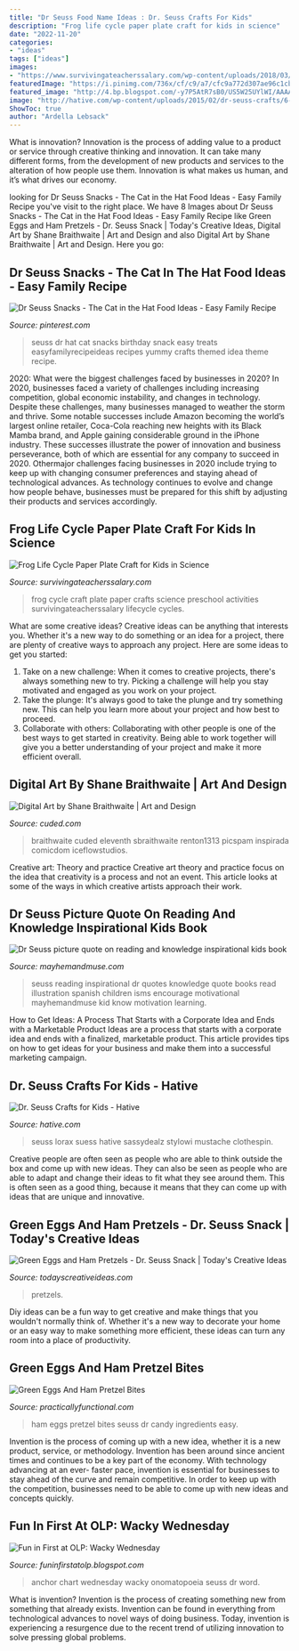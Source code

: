 ```yaml
---
title: "Dr Seuss Food Name Ideas : Dr. Seuss Crafts For Kids"
description: "Frog life cycle paper plate craft for kids in science"
date: "2022-11-20"
categories:
- "ideas"
tags: ["ideas"]
images:
- "https://www.survivingateacherssalary.com/wp-content/uploads/2018/03/Final-4.jpg"
featuredImage: "https://i.pinimg.com/736x/cf/c9/a7/cfc9a772d307ae96c1cb7382aa4d4f82.jpg"
featured_image: "http://4.bp.blogspot.com/-y7P5AtR7sB0/US5W25UYlWI/AAAAAAAAAKk/JbVJ-fa2NJc/s1600/IMG_1141.JPG"
image: "http://hative.com/wp-content/uploads/2015/02/dr-seuss-crafts/6-dr-seuss-crafts.jpg"
ShowToc: true
author: "Ardella Lebsack"
---
```



What is innovation?
Innovation is the process of adding value to a product or service through creative thinking and innovation. It can take many different forms, from the development of new products and services to the alteration of how people use them. Innovation is what makes us human, and it’s what drives our economy.

	

		
looking for Dr Seuss Snacks - The Cat in the Hat Food Ideas - Easy Family Recipe you've visit to the right place. We have 8 Images about Dr Seuss Snacks - The Cat in the Hat Food Ideas - Easy Family Recipe like Green Eggs and Ham Pretzels - Dr. Seuss Snack | Today&#039;s Creative Ideas, Digital Art by Shane Braithwaite | Art and Design and also Digital Art by Shane Braithwaite | Art and Design. Here you go:
		
    
## Dr Seuss Snacks - The Cat In The Hat Food Ideas - Easy Family Recipe

<img loading=lazy src="https://i.pinimg.com/736x/cf/c9/a7/cfc9a772d307ae96c1cb7382aa4d4f82.jpg" onerror="this.onerror=null;this.src='https://tse2.mm.bing.net/th?id=OIP.JOOOh1JYZrHhzz4Vdc1ADQHaLA&amp;pid=15.1';" alt="Dr Seuss Snacks - The Cat in the Hat Food Ideas - Easy Family Recipe">

_Source: pinterest.com_

>seuss dr hat cat snacks birthday snack easy treats easyfamilyrecipeideas recipes yummy crafts themed idea theme recipe. 

	

2020: What were the biggest challenges faced by businesses in 2020?
In 2020, businesses faced a variety of challenges including increasing competition, global economic instability, and changes in technology. Despite these challenges, many businesses managed to weather the storm and thrive. Some notable successes include Amazon becoming the world’s largest online retailer, Coca-Cola reaching new heights with its Black Mamba brand, and Apple gaining considerable ground in the iPhone industry.
These successes illustrate the power of innovation and business perseverance, both of which are essential for any company to succeed in 2020. Othermajor challenges facing businesses in 2020 include trying to keep up with changing consumer preferences and staying ahead of technological advances. As technology continues to evolve and change how people behave, businesses must be prepared for this shift by adjusting their products and services accordingly.

    
## Frog Life Cycle Paper Plate Craft For Kids In Science

<img loading=lazy src="https://www.survivingateacherssalary.com/wp-content/uploads/2018/03/Final-4.jpg" onerror="this.onerror=null;this.src='https://tse1.mm.bing.net/th?id=OIP.Hg60nhVioJFr_oni_hm7ewHaE8&amp;pid=15.1';" alt="Frog Life Cycle Paper Plate Craft for Kids in Science">

_Source: survivingateacherssalary.com_

>frog cycle craft plate paper crafts science preschool activities survivingateacherssalary lifecycle cycles. 

	

What are some creative ideas?
Creative ideas can be anything that interests you. Whether it's a new way to do something or an idea for a project, there are plenty of creative ways to approach any project. Here are some ideas to get you started: 
1. Take on a new challenge: When it comes to creative projects, there's always something new to try. Picking a challenge will help you stay motivated and engaged as you work on your project. 
2. Take the plunge: It's always good to take the plunge and try something new. This can help you learn more about your project and how best to proceed. 
3. Collaborate with others: Collaborating with other people is one of the best ways to get started in creativity. Being able to work together will give you a better understanding of your project and make it more efficient overall.

    
## Digital Art By Shane Braithwaite | Art And Design

<img loading=lazy src="https://www.cuded.com/wp-content/uploads/2012/07/doctor_who_by_warlordwardog600_924.jpg" onerror="this.onerror=null;this.src='https://tse2.mm.bing.net/th?id=OIP.Zrq_Z9m_j9MibWmC5KczGwHaLZ&amp;pid=15.1';" alt="Digital Art by Shane Braithwaite | Art and Design">

_Source: cuded.com_

>braithwaite cuded eleventh sbraithwaite renton1313 picspam inspirada comicdom iceflowstudios. 

	

Creative art: Theory and practice
Creative art theory and practice focus on the idea that creativity is a process and not an event. This article looks at some of the ways in which creative artists approach their work.

    
## Dr Seuss Picture Quote On Reading And Knowledge Inspirational Kids Book

<img loading=lazy src="https://mayhemandmuse.com/wp-content/uploads/2012/05/Dr-Seuss-picture-quote-on-reading-and-knowledge-inspirational-kids-book-illustration-art.jpg" onerror="this.onerror=null;this.src='https://tse3.mm.bing.net/th?id=OIP.QKmuqdBzXxi2982CAiTHPAAAAA&amp;pid=15.1';" alt="Dr Seuss picture quote on reading and knowledge inspirational kids book">

_Source: mayhemandmuse.com_

>seuss reading inspirational dr quotes knowledge quote books read illustration spanish children isms encourage motivational mayhemandmuse kid know motivation learning. 

	

How to Get Ideas: A Process That Starts with a Corporate Idea and Ends with a Marketable Product
Ideas are a process that starts with a corporate idea and ends with a finalized, marketable product. This article provides tips on how to get ideas for your business and make them into a successful marketing campaign.

    
## Dr. Seuss Crafts For Kids - Hative

<img loading=lazy src="http://hative.com/wp-content/uploads/2015/02/dr-seuss-crafts/6-dr-seuss-crafts.jpg" onerror="this.onerror=null;this.src='https://tse4.mm.bing.net/th?id=OIP.7TrwoTm7r1NVi-VjS1p3VwHaS_&amp;pid=15.1';" alt="Dr. Seuss Crafts for Kids - Hative">

_Source: hative.com_

>seuss lorax suess hative sassydealz stylowi mustache clothespin. 

	

Creative people are often seen as people who are able to think outside the box and come up with new ideas. They can also be seen as people who are able to adapt and change their ideas to fit what they see around them. This is often seen as a good thing, because it means that they can come up with ideas that are unique and innovative.

    
## Green Eggs And Ham Pretzels - Dr. Seuss Snack | Today&#039;s Creative Ideas

<img loading=lazy src="https://todayscreativeideas.com/wp-content/uploads/2021/02/Green-Eggs-and-Ham-Pretzels-Dr.-Seuss-Snack-540x720.jpg" onerror="this.onerror=null;this.src='https://tse2.mm.bing.net/th?id=OIP.aJsdT4UMRuDaAhYV-FZsuAHaJ4&amp;pid=15.1';" alt="Green Eggs and Ham Pretzels - Dr. Seuss Snack | Today&#039;s Creative Ideas">

_Source: todayscreativeideas.com_

>pretzels. 

	

Diy ideas can be a fun way to get creative and make things that you wouldn't normally think of. Whether it's a new way to decorate your home or an easy way to make something more efficient, these ideas can turn any room into a place of productivity.

    
## Green Eggs And Ham Pretzel Bites

<img loading=lazy src="http://practicallyfunctional.com/wp-content/uploads/2015/01/Green-Eggs-And-Ham-Pretzel-Bites-3.jpg" onerror="this.onerror=null;this.src='https://tse3.mm.bing.net/th?id=OIP.dR2k_4qWTftsQ4O_myJpAgHaLH&amp;pid=15.1';" alt="Green Eggs And Ham Pretzel Bites">

_Source: practicallyfunctional.com_

>ham eggs pretzel bites seuss dr candy ingredients easy. 

	

Invention is the process of coming up with a new idea, whether it is a new product, service, or methodology. Invention has been around since ancient times and continues to be a key part of the economy. With technology advancing at an ever- faster pace, invention is essential for businesses to stay ahead of the curve and remain competitive. In order to keep up with the competition, businesses need to be able to come up with new ideas and concepts quickly.

    
## Fun In First At OLP: Wacky Wednesday

<img loading=lazy src="http://4.bp.blogspot.com/-y7P5AtR7sB0/US5W25UYlWI/AAAAAAAAAKk/JbVJ-fa2NJc/s1600/IMG_1141.JPG" onerror="this.onerror=null;this.src='https://tse2.mm.bing.net/th?id=OIP.u05ANJ8iFoz_4yjwuFa9HQHaJ4&amp;pid=15.1';" alt="Fun in First at OLP: Wacky Wednesday">

_Source: funinfirstatolp.blogspot.com_

>anchor chart wednesday wacky onomatopoeia seuss dr word. 

	

What is invention?
Invention is the process of creating something new from something that already exists. Invention can be found in everything from technological advances to novel ways of doing business. Today, invention is experiencing a resurgence due to the recent trend of utilizing innovation to solve pressing global problems.

